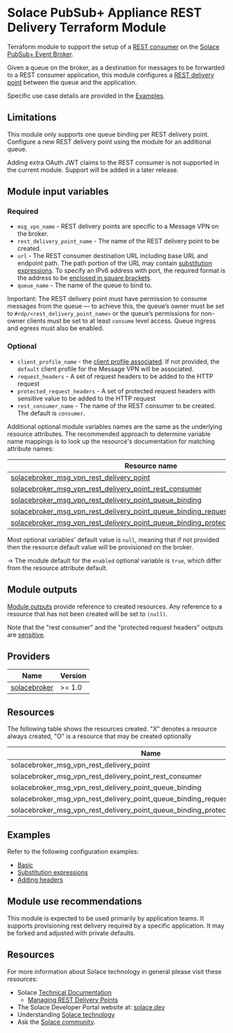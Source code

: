 # Solace PubSub+ Appliance REST Delivery Terraform Module

Terraform module to support the setup of a [REST consumer](https://docs.solace.com/API/REST/REST-Consumers.htm) on the [Solace PubSub+ Event Broker](https://solace.com/products/event-broker/).

Given a queue on the broker, as a destination for messages to be forwarded to a REST consumer application, this module configures a [REST delivery point](https://docs.solace.com/API/REST/REST-Consumers.htm#_Toc433874658) between the queue and the application.

Specific use case details are provided in the [Examples](#examples).

## Limitations

This module only supports one queue binding per REST delivery point. Configure a new REST delivery point using the module for an additional queue.

Adding extra OAuth JWT claims to the REST consumer is not supported in the current module. Support will be added in a later release.

## Module input variables

### Required

* `msg_vpn_name` - REST delivery points are specific to a Message VPN on the broker.
* `rest_delivery_point_name` - The name of the REST delivery point to be created.
* `url` - The REST consumer destination URL including base URL and endpoint path. The path portion of the URL may contain [substitution expressions](https://docs.solace.com/Messaging/Substitution-Expressions-Overview.htm). To specify an IPv6 address with port, the required format is the address to be [enclosed in square brackets](https://www.rfc-editor.org/rfc/rfc3986.html#section-3.2.2).
* `queue_name` - The name of the queue to bind to.

Important: The REST delivery point must have permission to consume messages from the queue — to achieve this, the queue’s owner must be set to `#rdp/<rest_delivery_point_name>` or the queue’s permissions for non-owner clients must be set to at least `consume` level access. Queue ingress and egress must also be enabled.

### Optional

* `client_profile_name` - the [client profile associated](https://docs.solace.com/Services/Managing-RDPs.htm#associating-client-profiles-with-REST-delivery-points). If not provided, the `default` client profile for the Message VPN will be associated.
* `request_headers` - A set of request headers to be added to the HTTP request
* `protected_request_headers` - A set of protected request headers with sensitive value to be added to the HTTP request
* `rest_consumer_name` - The name of the REST consumer to be created. The default is `consumer`.

Additional optional module variables names are the same as the underlying resource attributes. The recommended approach to determine variable name mappings is to look up the resource's documentation for matching attribute names:

| Resource name |
|---------------|
|[solacebroker_msg_vpn_rest_delivery_point](https://registry.terraform.io/providers/solaceproducts/solacebrokerappliance/latest/docs/resources/msg_vpn_rest_delivery_point#optional)|
|[solacebroker_msg_vpn_rest_delivery_point_rest_consumer](https://registry.terraform.io/providers/solaceproducts/solacebrokerappliance/latest/docs/resources/msg_vpn_rest_delivery_point_rest_consumer#optional)|
|[solacebroker_msg_vpn_rest_delivery_point_queue_binding](https://registry.terraform.io/providers/solaceproducts/solacebrokerappliance/latest/docs/resources/msg_vpn_rest_delivery_point_queue_binding#optional)|
|[solacebroker_msg_vpn_rest_delivery_point_queue_binding_request_header](https://registry.terraform.io/providers/solaceproducts/solacebrokerappliance/latest/docs/resources/msg_vpn_rest_delivery_point_queue_binding_request_header#optional)|
|[solacebroker_msg_vpn_rest_delivery_point_queue_binding_protected_request_header](https://registry.terraform.io/providers/solaceproducts/solacebrokerappliance/latest/docs/resources/msg_vpn_rest_delivery_point_queue_binding_protected_request_header#optional)|

Most optional variables' default value is `null`, meaning that if not provided then the resource default value will be provisioned on the broker.

-> The module default for the `enabled` optional variable is `true`, which differ from the resource attribute default.

## Module outputs

[Module outputs](https://developer.hashicorp.com/terraform/language/values/outputs) provide reference to created resources. Any reference to a resource that has not been created will be set to `(null)`.

Note that the "rest consumer" and the "protected request headers" outputs are [sensitive](https://developer.hashicorp.com/terraform/language/values/outputs#sensitive-suppressing-values-in-cli-output).

## Providers

| Name | Version |
|------|---------|
| <a name="provider_solacebroker"></a> [solacebroker](https://registry.terraform.io/providers/solaceproducts/solacebrokerappliance/latest) | >= 1.0 |

## Resources

The following table shows the resources created. "X" denotes a resource always created, "O" is a resource that may be created optionally  

| Name | |
|------|------|
| solacebroker_msg_vpn_rest_delivery_point | X |
| solacebroker_msg_vpn_rest_delivery_point_rest_consumer | X |
| solacebroker_msg_vpn_rest_delivery_point_queue_binding | X |
| solacebroker_msg_vpn_rest_delivery_point_queue_binding_request_header | O |
| solacebroker_msg_vpn_rest_delivery_point_queue_binding_protected_request_header | O |

## Examples

Refer to the following configuration examples:

- [Basic](examples/basic)
- [Substitution expressions](examples/using-substitution-expressions)
- [Adding headers](examples/adding-headers)

## Module use recommendations

This module is expected to be used primarily by application teams. It supports provisioning rest delivery required by a specific application. It may be forked and adjusted with private defaults.

## Resources

For more information about Solace technology in general please visit these resources:

- Solace [Technical Documentation](https://docs.solace.com/)
    - [Managing REST Delivery Points](https://docs.solace.com/Services/Managing-RDPs.htm)
- The Solace Developer Portal website at: [solace.dev](//solace.dev/)
- Understanding [Solace technology](//solace.com/products/platform/)
- Ask the [Solace community](//dev.solace.com/community/).
